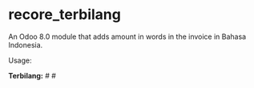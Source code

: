 # recore_terbilang
An Odoo 8.0 module that adds amount in words in the invoice in Bahasa Indonesia.

Usage:

<strong>Terbilang:</strong> # <span t-esc="o.amount_to_text(o.amount_total, 'idr')"/> #
